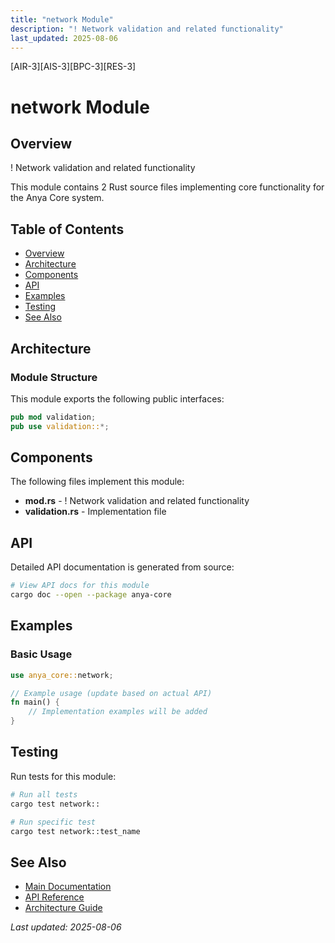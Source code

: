 ```yaml
---
title: "network Module"
description: "! Network validation and related functionality"
last_updated: 2025-08-06
---
```


[AIR-3][AIS-3][BPC-3][RES-3]

# network Module

## Overview

! Network validation and related functionality

This module contains 2 Rust source files implementing core functionality for the Anya Core system.

## Table of Contents

- [Overview](#overview)
- [Architecture](#architecture)
- [Components](#components)
- [API](#api)
- [Examples](#examples)
- [Testing](#testing)
- [See Also](#see-also)

## Architecture

### Module Structure

This module exports the following public interfaces:

```rust
pub mod validation;
pub use validation::*;
```

## Components

The following files implement this module:

- **mod.rs** - ! Network validation and related functionality
- **validation.rs** - Implementation file

## API

Detailed API documentation is generated from source:

```bash
# View API docs for this module
cargo doc --open --package anya-core
```

## Examples

### Basic Usage

```rust
use anya_core::network;

// Example usage (update based on actual API)
fn main() {
    // Implementation examples will be added
}
```

## Testing

Run tests for this module:

```bash
# Run all tests
cargo test network::

# Run specific test
cargo test network::test_name
```

## See Also

- [Main Documentation](../README.md)
- [API Reference](../api/README.md)
- [Architecture Guide](../architecture/README.md)

*Last updated: 2025-08-06*
